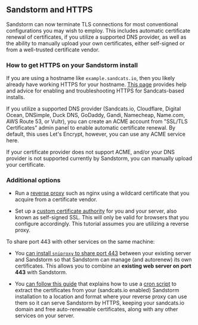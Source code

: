 ## Sandstorm and HTTPS

Sandstorm can now terminate TLS connections for most conventional configurations you may wish to employ.
This includes automatic certificate renewal of certificates, if you utilize a supported DNS provider, as well
as the ability to manually upload your own certificates, either self-signed or from a well-trusted certificate
vendor.

### How to get HTTPS on your Sandstorm install

If you are using a hostname like `example.sandcats.io`, then you likely already have working HTTPS for your
hostname. [This page](sandcats-https.md) provides help and advice for enabling and troubleshooting HTTPS for
Sandcats-based installs.

If you utilize a supported DNS provider (Sandcats.io, Cloudflare, Digital Ocean, DNSimple, Duck DNS, GoDaddy,
Gandi, Namecheap, Name.com, AWS Route 53, or Vultr), you can create an ACME account from "SSL/TLS Certificates"
admin panel to enable automatic certificate renewal. By default, this uses Let's Encrypt, however, you can use
any ACME service here.

If your certificate provider does not support ACME, and/or your DNS provider is not supported currently by
Sandstorm, you can manually upload your certificate.

### Additional options

- Run a [reverse proxy](reverse-proxy.md) such as nginx using a wildcard certificate that you
  acquire from a certificate vendor.

- Set up a [custom certificate authority](self-signed.md) for you and your server, also known as
  self-signed SSL. This will only be valid for browsers that you configure accordingly. This tutorial assumes
  you are utilizing a reverse proxy.

To share port 443 with other services on the same machine:

- You [can install `sniproxy` to share port 443](sniproxy.md) between your existing server and Sandstorm so that
  Sandstorm can manage (and autorenew) its own certificates. This allows you to combine an **existing
  web server on port 443** with Sandstorm.
  
- You [can follow this guide](https://web.archive.org/web/20190922195059/https://juanjoalvarez.net/es/detail/2017/jan/12/how-set-sandstorm-behind-reverse-proxy-keeping-you/)
  that explains how to use a [cron script](https://github.com/juanjux/sandstorm-sandcats-cert-installer) 
  to extract the certificates from your (sandcats.io enabled) Sandstorm installation to a location and 
  format where your reverse proxy can use them so it can serve Sandstorm by HTTPS, keeping your 
  sandcats.io domain and free auto-renewable certificates, along with any other services on your server.
